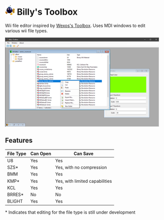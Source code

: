 #  <img src="https://github.com/80kb/BillysToolbox/blob/master/gh-assets/bobomb.png" width="32" height="32"> Billy's Toolbox
Wii file editor inspired by [Wexos's Toolbox](https://wiki.tockdom.com/wiki/Wexos%27s_Toolbox). Uses MDI windows to edit various wii file types.

<img src="https://github.com/80kb/BillysToolbox/blob/master/gh-assets/example.png">

## Features
| File Type | Can Open | Can Save |
|---|---|---|
| U8 | Yes | Yes |
| SZS* | Yes | Yes, with no compression |
| BMM | Yes | Yes |
| KMP* | Yes | Yes, with limited capabilities |
| KCL | Yes | Yes |
| BRRES* | No | No |
| BLIGHT | Yes | Yes |

\* Indicates that editing for the file type is still under development
